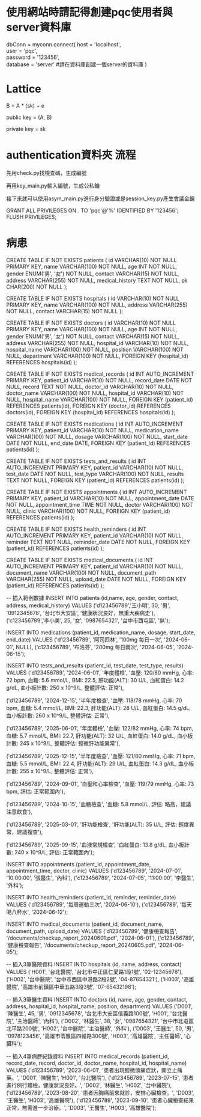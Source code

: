 # 使用網站時請記得創建pqc使用者與server資料庫
dbConn = myconn.connect(
    host = 'localhost',   
    user = 'pqc',         
    password = '123456',  
    database = 'server'   #請在資料庫創建一個server的資料庫
)

# Lattice
B = A * (sk) + e

public key = (A, B)

private key = sk

# authentication資料夾 流程
先用check.py找檢查碼，生成編號

再用key_main.py輸入編號，生成公私鑰

接下來就可以使用asym_main.py進行身分驗證或是session_key.py產生會議金鑰

GRANT ALL PRIVILEGES ON *.* TO 'pqc'@'%' IDENTIFIED BY '123456';
FLUSH PRIVILEGES;

# 病患

CREATE TABLE IF NOT EXISTS patients (
    id VARCHAR(10) NOT NULL PRIMARY KEY,
    name VARCHAR(100) NOT NULL,
    age INT NOT NULL,
    gender ENUM('男', '女') NOT NULL,
    contact VARCHAR(15) NOT NULL,
    address VARCHAR(255) NOT NULL,
    medical_history TEXT NOT NULL,
    pk CHAR(200) NOT NULL
);

CREATE TABLE IF NOT EXISTS hospitals (
    id VARCHAR(10) NOT NULL PRIMARY KEY,
    name VARCHAR(100) NOT NULL,
    address VARCHAR(255) NOT NULL,
    contact VARCHAR(15) NOT NULL
);

CREATE TABLE IF NOT EXISTS  doctors (
    id VARCHAR(10) NOT NULL PRIMARY KEY,
    name VARCHAR(100) NOT NULL,
    age INT NOT NULL,
    gender ENUM('男', '女') NOT NULL,
    contact VARCHAR(15) NOT NULL,
    address VARCHAR(255) NOT NULL,
    hospital_id VARCHAR(10) NOT NULL,
    hospital_name VARCHAR(100) NOT NULL,
    position VARCHAR(100) NOT NULL,
    department VARCHAR(100) NOT NULL,
    FOREIGN KEY (hospital_id) REFERENCES hospitals(id)
);

CREATE TABLE IF NOT EXISTS  medical_records (
    id INT AUTO_INCREMENT PRIMARY KEY,
    patient_id VARCHAR(10) NOT NULL,
    record_date DATE NOT NULL,
    record TEXT NOT NULL,
    doctor_id VARCHAR(10) NOT NULL,
    doctor_name VARCHAR(100) NOT NULL,
    hospital_id VARCHAR(10) NOT NULL,
    hospital_name VARCHAR(100) NOT NULL,
    FOREIGN KEY (patient_id) REFERENCES patients(id),
    FOREIGN KEY (doctor_id) REFERENCES doctors(id),
    FOREIGN KEY (hospital_id) REFERENCES hospitals(id)
);

CREATE TABLE IF NOT EXISTS  medications (
    id INT AUTO_INCREMENT PRIMARY KEY,
    patient_id VARCHAR(10) NOT NULL,
    medication_name VARCHAR(100) NOT NULL,
    dosage VARCHAR(100) NOT NULL,
    start_date DATE NOT NULL,
    end_date DATE,
    FOREIGN KEY (patient_id) REFERENCES patients(id)
);

CREATE TABLE IF NOT EXISTS  tests_and_results (
    id INT AUTO_INCREMENT PRIMARY KEY,
    patient_id VARCHAR(10) NOT NULL,
    test_date DATE NOT NULL,
    test_type VARCHAR(100) NOT NULL,
    results TEXT NOT NULL,
    FOREIGN KEY (patient_id) REFERENCES patients(id)
);

CREATE TABLE IF NOT EXISTS  appointments (
    id INT AUTO_INCREMENT PRIMARY KEY,
    patient_id VARCHAR(10) NOT NULL,
    appointment_date DATE NOT NULL,
    appointment_time TIME NOT NULL,
    doctor VARCHAR(100) NOT NULL,
    clinic VARCHAR(100) NOT NULL,
    FOREIGN KEY (patient_id) REFERENCES patients(id)
);

CREATE TABLE IF NOT EXISTS  health_reminders (
    id INT AUTO_INCREMENT PRIMARY KEY,
    patient_id VARCHAR(10) NOT NULL,
    reminder TEXT NOT NULL,
    reminder_date DATE NOT NULL,
    FOREIGN KEY (patient_id) REFERENCES patients(id)
);

CREATE TABLE IF NOT EXISTS  medical_documents (
    id INT AUTO_INCREMENT PRIMARY KEY,
    patient_id VARCHAR(10) NOT NULL,
    document_name VARCHAR(100) NOT NULL,
    document_path VARCHAR(255) NOT NULL,
    upload_date DATE NOT NULL,
    FOREIGN KEY (patient_id) REFERENCES patients(id)
);


-- 插入範例數據
INSERT INTO patients (id,name, age, gender, contact, address, medical_history) VALUES
('d123456789','王小明', 30, '男', '0912345678', '台北市大安區', '健康狀況良好，無重大疾病史'),
('c123456789','李小美', 25, '女', '0987654321', '台中市西屯區', '無');

INSERT INTO medications (patient_id, medication_name, dosage, start_date, end_date) VALUES
('d123456789', '阿司匹林', '100mg 每日一次', '2024-06-01', NULL),
('c123456789', '布洛芬', '200mg 每日兩次', '2024-06-05', '2024-06-15');

INSERT INTO tests_and_results (patient_id, test_date, test_type, results) VALUES
('d123456789', '2024-06-01', '年度體檢', '血壓: 120/80 mmHg, 心率: 72 bpm, 血糖: 5.6 mmol/L, BMI: 22.5, 肝功能(ALT): 30 U/L, 血紅蛋白: 14.2 g/dL, 血小板計數: 250 x 10^9/L, 整體評估: 正常'),

('d123456789', '2024-12-15', '半年度檢查', '血壓: 118/78 mmHg, 心率: 70 bpm, 血糖: 5.4 mmol/L, BMI: 22.3, 肝功能(ALT): 28 U/L, 血紅蛋白: 14.5 g/dL, 血小板計數: 260 x 10^9/L, 整體評估: 正常'),

('d123456789', '2025-06-01', '年度體檢', '血壓: 122/82 mmHg, 心率: 74 bpm, 血糖: 5.7 mmol/L, BMI: 22.7, 肝功能(ALT): 32 U/L, 血紅蛋白: 14.0 g/dL, 血小板計數: 245 x 10^9/L, 整體評估: 輕微肝功能異常'),

('d123456789', '2025-12-15', '半年度檢查', '血壓: 121/80 mmHg, 心率: 71 bpm, 血糖: 5.5 mmol/L, BMI: 22.4, 肝功能(ALT): 29 U/L, 血紅蛋白: 14.3 g/dL, 血小板計數: 255 x 10^9/L, 整體評估: 正常'),

('d123456789', '2024-09-01', '血壓和心率檢查', '血壓: 119/79 mmHg, 心率: 73 bpm, 評估: 正常範圍內'),

('d123456789', '2024-10-15', '血糖檢查', '血糖: 5.8 mmol/L, 評估: 略高，建議注意飲食'),

('d123456789', '2025-03-01', '肝功能檢查', '肝功能(ALT): 35 U/L, 評估: 輕度異常，建議複查'),

('d123456789', '2025-09-15', '血液常規檢查', '血紅蛋白: 13.8 g/dL, 血小板計數: 240 x 10^9/L, 評估: 正常範圍內');

INSERT INTO appointments (patient_id, appointment_date, appointment_time, doctor, clinic) VALUES
('d123456789', '2024-07-01', '10:00:00', '張醫生', '內科'),
('c123456789', '2024-07-05', '11:00:00', '李醫生', '外科');

INSERT INTO health_reminders (patient_id, reminder, reminder_date) VALUES
('d123456789', '每周運動三次', '2024-06-10'),
('c123456789', '每天喝八杯水', '2024-06-12');

INSERT INTO medical_documents (patient_id, document_name, document_path, upload_date) VALUES
('d123456789', '健康檢查報告', '/documents/checkup_report_20240601.pdf', '2024-06-01'),
('c123456789', '健康檢查報告', '/documents/checkup_report_20240605.pdf', '2024-06-05');

-- 插入3筆醫院資料
INSERT INTO hospitals (id, name, address, contact) VALUES
('H001', '台北醫院', '台北市中正區仁愛路1段1號', '02-12345678'),
('H002', '台中醫院', '台中市西區中港路2段2號', '04-87654321'),
('H003', '高雄醫院', '高雄市前鎮區中華五路3段3號', '07-65432198');

-- 插入3筆醫生資料
INSERT INTO doctors (id, name, age, gender, contact, address, hospital_id, hospital_name, position, department) VALUES
('D001', '陳醫生', 45, '男', '0912345678', '台北市大安區信義路100號', 'H001', '台北醫院', '主治醫師', '內科'),
('D002', '林醫生', 38, '女', '0987654321', '台中市北屯區北平路200號', 'H002', '台中醫院', '主治醫師', '外科'),
('D003', '王醫生', 50, '男', '0978123456', '高雄市苓雅區四維路300號', 'H003', '高雄醫院', '主任醫師', '心臟科');

-- 插入4筆病歷紀錄資料
INSERT INTO medical_records (patient_id, record_date, record, doctor_id, doctor_name, hospital_id, hospital_name) VALUES
('d123456789', '2023-06-01', '患者出現輕微頭痛症狀，開立止痛藥。', 'D001', '陳醫生', 'H001', '台北醫院'),
('d123456789', '2023-07-15', '患者進行例行體檢，健康狀況良好。', 'D002', '林醫生', 'H002', '台中醫院'),
('d123456789', '2023-08-20', '患者因胸痛前來就診，安排心臟檢查。', 'D003', '王醫生', 'H003', '高雄醫院'),
('d123456789', '2023-09-10', '患者心臟檢查結果正常，無需進一步治療。', 'D003', '王醫生', 'H003', '高雄醫院');
